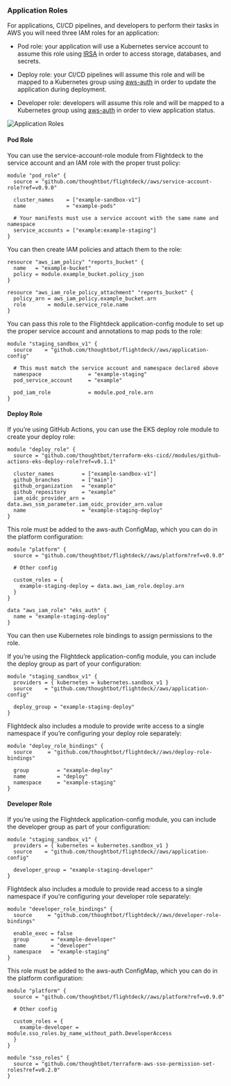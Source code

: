 
### Application Roles

For applications, CI/CD pipelines, and developers to perform their tasks
in AWS you will need three IAM roles for an application:

  - Pod role: your application will use a Kubernetes service account to
    assume this role using
    [IRSA](https://docs.aws.amazon.com/eks/latest/userguide/iam-roles-for-service-accounts.html)
    in order to access storage, databases, and secrets.

  - Deploy role: your CI/CD pipelines will assume this role and will be
    mapped to a Kubernetes group using
    [aws-auth](https://docs.aws.amazon.com/eks/latest/userguide/add-user-role.html)
    in order to update the application during deployment.

  - Developer role: developers will assume this role and will be mapped
    to a Kubernetes group using
    [aws-auth](https://docs.aws.amazon.com/eks/latest/userguide/add-user-role.html)
    in order to view application status.

![Application Roles](./images/application-roles.png)

#### Pod Role

You can use the service-account-role module from Flightdeck to the
service account and an IAM role with the proper trust policy:

```
module "pod_role" {
  source = "github.com/thoughtbot/flightdeck//aws/service-account-role?ref=v0.9.0"

  cluster_names    = ["example-sandbox-v1"]
  name             = "example-pods"

  # Your manifests must use a service account with the same name and namespace
  service_accounts = ["example:example-staging"]
}
```

You can then create IAM policies and attach them to the role:

```
resource "aws_iam_policy" "reports_bucket" {
  name   = "example-bucket"
  policy = module.example_bucket.policy_json
}

resource "aws_iam_role_policy_attachment" "reports_bucket" {
  policy_arn = aws_iam_policy.example_bucket.arn
  role       = module.service_role.name
}
```

You can pass this role to the Flightdeck application-config module to
set up the proper service account and annotations to map pods to the
role:

```
module "staging_sandbox_v1" {
  source    = "github.com/thoughtbot/flightdeck//aws/application-config"

  # This must match the service account and namespace declared above
  namespace               = "example-staging"
  pod_service_account     = "example"

  pod_iam_role            = module.pod_role.arn
}
```

#### Deploy Role

If you’re using GitHub Actions, you can use the EKS deploy role module
to create your deploy role:

```
module "deploy_role" {
  source = "github.com/thoughtbot/terraform-eks-cicd//modules/github-actions-eks-deploy-role?ref=v0.1.1"

  cluster_names         = ["example-sandbox-v1"]
  github_branches       = ["main"]
  github_organization   = "example"
  github_repository     = "example"
  iam_oidc_provider_arn = data.aws_ssm_parameter.iam_oidc_provider_arn.value
  name                  = "example-staging-deploy"
}
```

This role must be added to the aws-auth ConfigMap, which you can do in
the platform configuration:

```
module "platform" {
  source = "github.com/thoughtbot/flightdeck//aws/platform?ref=v0.9.0"

  # Other config

  custom_roles = {
    example-staging-deploy = data.aws_iam_role.deploy.arn
  }
}

data "aws_iam_role" "eks_auth" {
  name = "example-staging-deploy"
}
```

You can then use Kubernetes role bindings to assign permissions to the
role.

If you’re using the Flightdeck application-config module, you can
include the deploy group as part of your configuration:

```
module "staging_sandbox_v1" {
  providers = { kubernetes = kubernetes.sandbox_v1 }
  source    = "github.com/thoughtbot/flightdeck//aws/application-config"

  deploy_group = "example-staging-deploy"
}
```

Flightdeck also includes a module to provide write access to a single
namespace if you’re configuring your deploy role separately:

```
module "deploy_role_bindings" {
  source     = "github.com/thoughtbot/flightdeck//aws/deploy-role-bindings"

  group         = "example-deploy"
  name          = "deploy"
  namespace     = "example-staging"
}
```

#### Developer Role

If you’re using the Flightdeck application-config module, you can
include the developer group as part of your configuration:

```
module "staging_sandbox_v1" {
  providers = { kubernetes = kubernetes.sandbox_v1 }
  source    = "github.com/thoughtbot/flightdeck//aws/application-config"

  developer_group = "example-staging-developer"
}
```

Flightdeck also includes a module to provide read access to a single
namespace if you’re configuring your developer role separately:

```
module "developer_role_bindings" {
  source     = "github.com/thoughtbot/flightdeck//aws/developer-role-bindings"

  enable_exec = false
  group       = "example-developer"
  name        = "developer"
  namespace   = "example-staging"
}
```

This role must be added to the aws-auth ConfigMap, which you can do in
the platform configuration:

```
module "platform" {
  source = "github.com/thoughtbot/flightdeck//aws/platform?ref=v0.9.0"

  # Other config

  custom_roles = {
    example-developer = module.sso_roles.by_name_without_path.DeveloperAccess
  }
}

module "sso_roles" {
  source = "github.com/thoughtbot/terraform-aws-sso-permission-set-roles?ref=v0.2.0"
}
```
